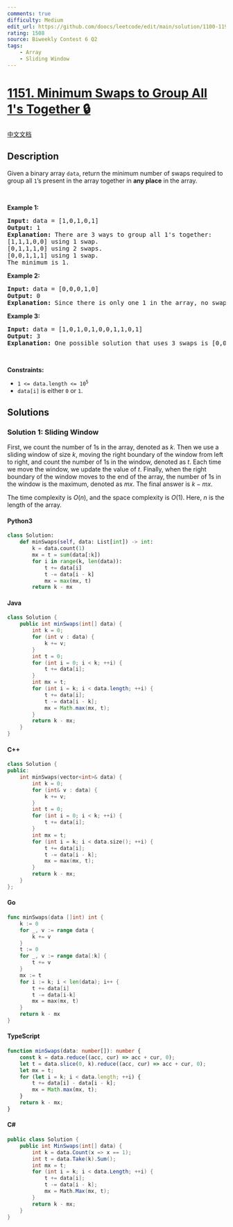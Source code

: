 ```yaml
---
comments: true
difficulty: Medium
edit_url: https://github.com/doocs/leetcode/edit/main/solution/1100-1199/1151.Minimum%20Swaps%20to%20Group%20All%201%27s%20Together/README_EN.md
rating: 1508
source: Biweekly Contest 6 Q2
tags:
    - Array
    - Sliding Window
---
```


<!-- problem:start -->

# [1151. Minimum Swaps to Group All 1's Together 🔒](https://leetcode.com/problems/minimum-swaps-to-group-all-1s-together)

[中文文档](/solution/1100-1199/1151.Minimum%20Swaps%20to%20Group%20All%201%27s%20Together/README.md)

## Description

<!-- description:start -->

<p>Given a&nbsp;binary array <code>data</code>, return&nbsp;the minimum number of swaps required to group all <code>1</code>&rsquo;s present in the array together in <strong>any place</strong> in the array.</p>

<p>&nbsp;</p>
<p><strong class="example">Example 1:</strong></p>

<pre>
<strong>Input:</strong> data = [1,0,1,0,1]
<strong>Output:</strong> 1
<strong>Explanation:</strong> There are 3 ways to group all 1&#39;s together:
[1,1,1,0,0] using 1 swap.
[0,1,1,1,0] using 2 swaps.
[0,0,1,1,1] using 1 swap.
The minimum is 1.
</pre>

<p><strong class="example">Example 2:</strong></p>

<pre>
<strong>Input:</strong> data = [0,0,0,1,0]
<strong>Output:</strong> 0
<strong>Explanation:</strong> Since there is only one 1 in the array, no swaps are needed.
</pre>

<p><strong class="example">Example 3:</strong></p>

<pre>
<strong>Input:</strong> data = [1,0,1,0,1,0,0,1,1,0,1]
<strong>Output:</strong> 3
<strong>Explanation:</strong> One possible solution that uses 3 swaps is [0,0,0,0,0,1,1,1,1,1,1].
</pre>

<p>&nbsp;</p>
<p><strong>Constraints:</strong></p>

<ul>
	<li><code>1 &lt;= data.length &lt;= 10<sup>5</sup></code></li>
	<li><code>data[i]</code> is either <code>0</code> or <code>1</code>.</li>
</ul>

<!-- description:end -->

## Solutions

<!-- solution:start -->

### Solution 1: Sliding Window

First, we count the number of $1$s in the array, denoted as $k$. Then we use a sliding window of size $k$, moving the right boundary of the window from left to right, and count the number of $1$s in the window, denoted as $t$. Each time we move the window, we update the value of $t$. Finally, when the right boundary of the window moves to the end of the array, the number of $1$s in the window is the maximum, denoted as $mx$. The final answer is $k - mx$.

The time complexity is $O(n)$, and the space complexity is $O(1)$. Here, $n$ is the length of the array.

<!-- tabs:start -->

#### Python3

```python
class Solution:
    def minSwaps(self, data: List[int]) -> int:
        k = data.count(1)
        mx = t = sum(data[:k])
        for i in range(k, len(data)):
            t += data[i]
            t -= data[i - k]
            mx = max(mx, t)
        return k - mx
```

#### Java

```java
class Solution {
    public int minSwaps(int[] data) {
        int k = 0;
        for (int v : data) {
            k += v;
        }
        int t = 0;
        for (int i = 0; i < k; ++i) {
            t += data[i];
        }
        int mx = t;
        for (int i = k; i < data.length; ++i) {
            t += data[i];
            t -= data[i - k];
            mx = Math.max(mx, t);
        }
        return k - mx;
    }
}
```

#### C++

```cpp
class Solution {
public:
    int minSwaps(vector<int>& data) {
        int k = 0;
        for (int& v : data) {
            k += v;
        }
        int t = 0;
        for (int i = 0; i < k; ++i) {
            t += data[i];
        }
        int mx = t;
        for (int i = k; i < data.size(); ++i) {
            t += data[i];
            t -= data[i - k];
            mx = max(mx, t);
        }
        return k - mx;
    }
};
```

#### Go

```go
func minSwaps(data []int) int {
	k := 0
	for _, v := range data {
		k += v
	}
	t := 0
	for _, v := range data[:k] {
		t += v
	}
	mx := t
	for i := k; i < len(data); i++ {
		t += data[i]
		t -= data[i-k]
		mx = max(mx, t)
	}
	return k - mx
}
```

#### TypeScript

```ts
function minSwaps(data: number[]): number {
    const k = data.reduce((acc, cur) => acc + cur, 0);
    let t = data.slice(0, k).reduce((acc, cur) => acc + cur, 0);
    let mx = t;
    for (let i = k; i < data.length; ++i) {
        t += data[i] - data[i - k];
        mx = Math.max(mx, t);
    }
    return k - mx;
}
```

#### C#

```cs
public class Solution {
    public int MinSwaps(int[] data) {
        int k = data.Count(x => x == 1);
        int t = data.Take(k).Sum();
        int mx = t;
        for (int i = k; i < data.Length; ++i) {
            t += data[i];
            t -= data[i - k];
            mx = Math.Max(mx, t);
        }
        return k - mx;
    }
}
```

<!-- tabs:end -->

<!-- solution:end -->

<!-- problem:end -->
